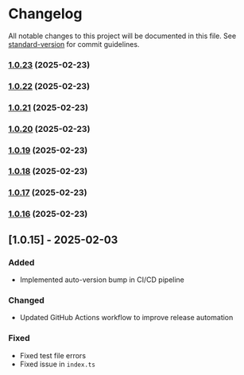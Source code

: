 # Changelog

All notable changes to this project will be documented in this file. See [standard-version](https://github.com/conventional-changelog/standard-version) for commit guidelines.

### [1.0.23](https://github.com/nassiry/base64plus/compare/v1.0.22...v1.0.23) (2025-02-23)

### [1.0.22](https://github.com/nassiry/base64plus/compare/v1.0.21...v1.0.22) (2025-02-23)

### [1.0.21](https://github.com/nassiry/base64plus/compare/v1.0.20...v1.0.21) (2025-02-23)

### [1.0.20](https://github.com/nassiry/base64plus/compare/v1.0.19...v1.0.20) (2025-02-23)

### [1.0.19](https://github.com/nassiry/base64plus/compare/v1.0.18...v1.0.19) (2025-02-23)

### [1.0.18](https://github.com/nassiry/base64plus/compare/v1.0.17...v1.0.18) (2025-02-23)

### [1.0.17](https://github.com/nassiry/base64plus/compare/v1.0.16...v1.0.17) (2025-02-23)

### [1.0.16](https://github.com/nassiry/base64plus/compare/v1.0.15...v1.0.16) (2025-02-23)

## [1.0.15] - 2025-02-03
### Added
- Implemented auto-version bump in CI/CD pipeline

### Changed
- Updated GitHub Actions workflow to improve release automation

### Fixed
- Fixed test file errors
- Fixed issue in `index.ts`
